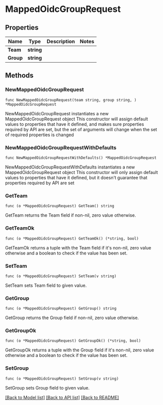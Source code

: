 # MappedOidcGroupRequest

## Properties

Name | Type | Description | Notes
------------ | ------------- | ------------- | -------------
**Team** | **string** |  | 
**Group** | **string** |  | 

## Methods

### NewMappedOidcGroupRequest

`func NewMappedOidcGroupRequest(team string, group string, ) *MappedOidcGroupRequest`

NewMappedOidcGroupRequest instantiates a new MappedOidcGroupRequest object
This constructor will assign default values to properties that have it defined,
and makes sure properties required by API are set, but the set of arguments
will change when the set of required properties is changed

### NewMappedOidcGroupRequestWithDefaults

`func NewMappedOidcGroupRequestWithDefaults() *MappedOidcGroupRequest`

NewMappedOidcGroupRequestWithDefaults instantiates a new MappedOidcGroupRequest object
This constructor will only assign default values to properties that have it defined,
but it doesn't guarantee that properties required by API are set

### GetTeam

`func (o *MappedOidcGroupRequest) GetTeam() string`

GetTeam returns the Team field if non-nil, zero value otherwise.

### GetTeamOk

`func (o *MappedOidcGroupRequest) GetTeamOk() (*string, bool)`

GetTeamOk returns a tuple with the Team field if it's non-nil, zero value otherwise
and a boolean to check if the value has been set.

### SetTeam

`func (o *MappedOidcGroupRequest) SetTeam(v string)`

SetTeam sets Team field to given value.


### GetGroup

`func (o *MappedOidcGroupRequest) GetGroup() string`

GetGroup returns the Group field if non-nil, zero value otherwise.

### GetGroupOk

`func (o *MappedOidcGroupRequest) GetGroupOk() (*string, bool)`

GetGroupOk returns a tuple with the Group field if it's non-nil, zero value otherwise
and a boolean to check if the value has been set.

### SetGroup

`func (o *MappedOidcGroupRequest) SetGroup(v string)`

SetGroup sets Group field to given value.



[[Back to Model list]](../README.md#documentation-for-models) [[Back to API list]](../README.md#documentation-for-api-endpoints) [[Back to README]](../README.md)


